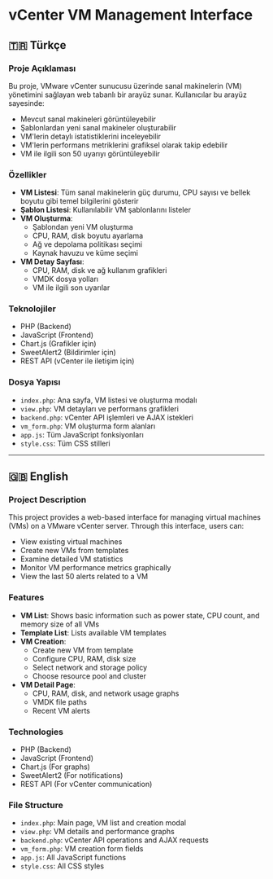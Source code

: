 <!--
 * @Descripttion: 
 * @version: 
 * @Author: Abdullah GÖK (abdullahazad)
 * @Date: 2024-12-26 17:29:28
 * @LastEditors: Abdullah GÖK (abdullahazad)
 * @LastEditTime: 2024-12-26 17:32:09
-->
# vCenter VM Management Interface

## 🇹🇷 Türkçe

### Proje Açıklaması
Bu proje, VMware vCenter sunucusu üzerinde sanal makinelerin (VM) yönetimini sağlayan web tabanlı bir arayüz sunar. Kullanıcılar bu arayüz sayesinde:

- Mevcut sanal makineleri görüntüleyebilir
- Şablonlardan yeni sanal makineler oluşturabilir
- VM'lerin detaylı istatistiklerini inceleyebilir
- VM'lerin performans metriklerini grafiksel olarak takip edebilir
- VM ile ilgili son 50 uyarıyı görüntüleyebilir

### Özellikler
- **VM Listesi**: Tüm sanal makinelerin güç durumu, CPU sayısı ve bellek boyutu gibi temel bilgilerini gösterir
- **Şablon Listesi**: Kullanılabilir VM şablonlarını listeler
- **VM Oluşturma**: 
  - Şablondan yeni VM oluşturma
  - CPU, RAM, disk boyutu ayarlama
  - Ağ ve depolama politikası seçimi
  - Kaynak havuzu ve küme seçimi
- **VM Detay Sayfası**:
  - CPU, RAM, disk ve ağ kullanım grafikleri
  - VMDK dosya yolları
  - VM ile ilgili son uyarılar

### Teknolojiler
- PHP (Backend)
- JavaScript (Frontend)
- Chart.js (Grafikler için)
- SweetAlert2 (Bildirimler için)
- REST API (vCenter ile iletişim için)

### Dosya Yapısı
- `index.php`: Ana sayfa, VM listesi ve oluşturma modalı
- `view.php`: VM detayları ve performans grafikleri
- `backend.php`: vCenter API işlemleri ve AJAX istekleri
- `vm_form.php`: VM oluşturma form alanları
- `app.js`: Tüm JavaScript fonksiyonları
- `style.css`: Tüm CSS stilleri

---

## 🇬🇧 English

### Project Description
This project provides a web-based interface for managing virtual machines (VMs) on a VMware vCenter server. Through this interface, users can:

- View existing virtual machines
- Create new VMs from templates
- Examine detailed VM statistics
- Monitor VM performance metrics graphically
- View the last 50 alerts related to a VM

### Features
- **VM List**: Shows basic information such as power state, CPU count, and memory size of all VMs
- **Template List**: Lists available VM templates
- **VM Creation**: 
  - Create new VM from template
  - Configure CPU, RAM, disk size
  - Select network and storage policy
  - Choose resource pool and cluster
- **VM Detail Page**:
  - CPU, RAM, disk, and network usage graphs
  - VMDK file paths
  - Recent VM alerts

### Technologies
- PHP (Backend)
- JavaScript (Frontend)
- Chart.js (For graphs)
- SweetAlert2 (For notifications)
- REST API (For vCenter communication)

### File Structure
- `index.php`: Main page, VM list and creation modal
- `view.php`: VM details and performance graphs
- `backend.php`: vCenter API operations and AJAX requests
- `vm_form.php`: VM creation form fields
- `app.js`: All JavaScript functions
- `style.css`: All CSS styles 